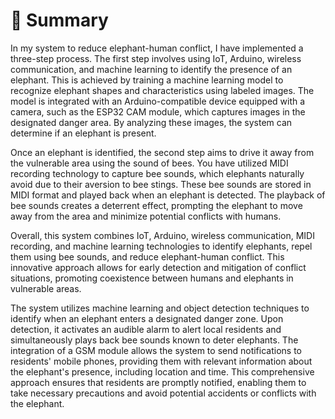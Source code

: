 # 🐘 Summary

In my system to reduce elephant-human conflict, I have implemented a three-step process. The first step involves using IoT, Arduino, wireless communication, and machine learning to identify the presence of an elephant. This is achieved by training a machine learning model to recognize elephant shapes and characteristics using labeled images. The model is integrated with an Arduino-compatible device equipped with a camera, such as the ESP32 CAM module, which captures images in the designated danger area. By analyzing these images, the system can determine if an elephant is present.

Once an elephant is identified, the second step aims to drive it away from the vulnerable area using the sound of bees. You have utilized MIDI recording technology to capture bee sounds, which elephants naturally avoid due to their aversion to bee stings. These bee sounds are stored in MIDI format and played back when an elephant is detected. The playback of bee sounds creates a deterrent effect, prompting the elephant to move away from the area and minimize potential conflicts with humans.

Overall, this system combines IoT, Arduino, wireless communication, MIDI recording, and machine learning technologies to identify elephants, repel them using bee sounds, and reduce elephant-human conflict. This innovative approach allows for early detection and mitigation of conflict situations, promoting coexistence between humans and elephants in vulnerable areas.

The system utilizes machine learning and object detection techniques to identify when an elephant enters a designated danger zone. Upon detection, it activates an audible alarm to alert local residents and simultaneously plays back bee sounds known to deter elephants. The integration of a GSM module allows the system to send notifications to residents' mobile phones, providing them with relevant information about the elephant's presence, including location and time. This comprehensive approach ensures that residents are promptly notified, enabling them to take necessary precautions and avoid potential accidents or conflicts with the elephant.
